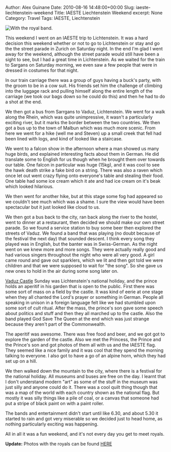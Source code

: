 Author: Alex Guinane
Date: 2010-08-16 14:48:00+00:00
Slug: iaeste-liechtenstein-weekend
Title: IAESTE Liechtenstein Weekend
excerpt: None
Category: Travel
Tags: IAESTE, Liechtenstein

![With the royal band.](/images/2010/2010-08-16-iaeste-liechtenstein-weekend/img_5045_corr.jpg)

This weekend I went on an IAESTE trip to Lichtenstein. It was a hard decision this weekend whether or not to go to Lichtenstein or stay and go the the street parade in Zurich on Saturday night. In the end I'm glad I went away for the weekend, although the street parade would still have been a sight to see, but I had a great time in Lichtenstein. As we waited for the train to Sargans on Saturday morning, we even saw a few people that were in dressed in costumes for that night.

In our train carriage there was a group of guys having a buck's party, with the groom to be in a cow suit. His friends set him the challenge of climbing into the luggage rack and pulling himself along the entire length of the carriage (we took our bags down so he could do this) and then he had to do a shot at the end.

We then got a bus from Sarrgans to Vaduz, Lichtenstein. We went for a walk along the Rhein, which was quite unimpressive, it wasn't a particularly exciting river, but it marks the border between the two countries. We then got a bus up to the town of Malbun which was much more scenic. From here we went for a hike (well me and Steven) up a small creek that fell had been lined with logs, and kind of looked like a staircase.

We went to a falcon show in the afternoon where a man showed us many huge birds, and explained interesting facts about them in German. He did translate some to English for us though when he brought them over towards our table. One falcon in particular was huge (15kg), and it was cool to see the hawk death strike a fake bird on a string. There was also a raven which once let out went crazy flying onto everyone's table and stealing their food. One table had some ice cream which it ate and had ice cream on it's beak which looked hilarious.

We then went for another hike, but at this stage some fog had appeared so we couldn't see much which was a shame. I sure the view would have been spectacular but it just looked like cloud to us.

We then got a bus back to the city, ran back along the river to the hostel, went to dinner at a restaurant, then decided we should make our own street parade. So we found a service station to buy some beer then explored the streets of Vaduz. We found a band that was playing (no doubt because of the festival the next day) that sounded descent. I think every song they played was in English, but the banter was in Swiss-German. As the night went on we knew more and more songs. They were actually really good and had various singers throughout the night who were all very good. A girl came round and gave out sparklers, which we lit and then got told we were children and that we were supposed to wait for "the song". So she gave us new ones to hold in the air during some song later on.

[Vaduz Castle](http://en.wikipedia.org/wiki/Vaduz_Castle)
Sunday was Lichtenstein's national holiday, and the prince holds an aperitif in his garden that is open to the public. First there was some sort of mass on a field by the castle. It was kind of eerie at one stage when they all chanted the Lord's prayer or something in German. People all speaking in unison in a foreign language felt like we had stumbled upon some sort of cult ritual. After the mass, the prince's son gave some speech about politics and stuff and then they all marched up to the castle. Also the band played God Save The Queen at the end which was just strange because they aren't part of the Commonwealth.

The aperitif was awesome. There was free food and beer, and we got got to explore the garden of the castle. Also we met the Princess, the Prince and the Prince's son and got photos of them all with us and the IAESTE flag. They seemed like a nice family and it was cool that they spend the morning talking to everyone. I also got to have a go of an alpine horn, which they had set up on a hill.

We then walked down the mountain to the city, where there is a festival for the national holiday. All museums and buses are free on the day. I learnt that I don't understand modern "art" as some of the stuff in the museum was just silly and anyone could do it. There was a cool quilt thing though that was a map of the world with each country shown as the national flag. But mostly it was silly things like a pile of coal, or a canvas that someone had put a stripe of black paint on with a paint roller.

The bands and entertainment didn't start until like 6.30, and about 5.30 it started to rain and got very miserable so we decided just to head home, as nothing particularly exciting was happening.

All in all it was a fun weekend, and it's not every day you get to meet royals.

**Update:** Photos with the royals can be found [HERE](http://picasaweb.google.com/evfonn/LiechtensteinWeekend2010#)
